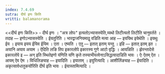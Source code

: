 ```yaml
---
index: 7.4.69
sutra: दीर्घ इणः किति
vritti: balamanorama
---
```


<<दीर्घ इणः किति>> - दीर्घ इणः । "अत्र लोपः" इत्यतोऽभ्यासस्येति,व्यथो लिटीत्यतो लिटीति चानुवर्तते । तदाह — इणोऽभ्यासस्येति । ईयतुरिति । भारद्वाजनियमातॢ वडिति मत्वा आह —  इययिथ इयेथेति । इयथुः ईय । इयाय इयय ईयिव ईयिम । एता । एष्यति । एतु — इतात् इताम् यन्तु । इहि — इतात् इतम् इत । अयानि अयाव अयाम । ऐदिति लङि तिप इकारलोपे इकारस्य गुणे आटो वृद्धिः । आयन्निति । झेरन्तादेसे इकारलोपे इ — अन् इति स्थितेइणो य॑णिति यणि कृते तस्याभीयत्वेनाऽसिद्धत्वादाडिति भावः । ऐः ऐतम् ऐत । आयम् ऐव ऐम । विधिलिङ्याह —  इयादिति । इयाताम् । इयुरित्यादि । आशीर्लिङ्याह —  ईयादिति ।अकृत्सार्वधातुकयो॑रिति दीर्घ इति भावः । ईयास्तामित्यादि । 